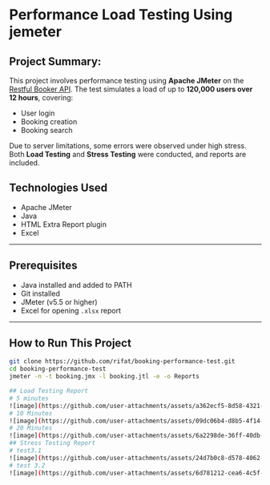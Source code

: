 # Performance Load Testing Using jemeter 
## Project Summary:
This project involves performance testing using **Apache JMeter** on the [Restful Booker API](https://restful-booker.herokuapp.com/). The test simulates a load of up to **120,000 users over 12 hours**, covering:

- User login
- Booking creation
- Booking search

Due to server limitations, some errors were observed under high stress. Both **Load Testing** and **Stress Testing** were conducted, and reports are included.


## Technologies Used
- Apache JMeter
- Java 
- HTML Extra Report plugin
- Excel

---

## Prerequisites
- Java installed and added to PATH
- Git installed
- JMeter (v5.5 or higher)
- Excel for opening `.xlsx` report

---

## How to Run This Project

```bash
git clone https://github.com/rifat/booking-performance-test.git
cd booking-performance-test
jmeter -n -t booking.jmx -l booking.jtl -e -o Reports

## Load Testing Report
# 5 minutes
![image](https://github.com/user-attachments/assets/a362ecf5-8d58-4321-b070-e53b3ad5ed97)
# 10 Minutes
![image](https://github.com/user-attachments/assets/09dc06b4-d8b5-4f14-b05c-dc0e8650925a)
# 20 Minutes
![image](https://github.com/user-attachments/assets/6a2298de-36ff-40db-a3dc-7e0c19f56844)
## Stress Testing Report
# test3.1
![image](https://github.com/user-attachments/assets/24d7b0c8-d578-4062-a47f-74941c3ca855)
# test 3.2
![image](https://github.com/user-attachments/assets/6d781212-cea6-4c5f-b621-400a7fc6c1c4)





